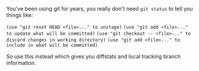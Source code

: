 You've been using git for years, you really don't need `git status` to tell you things like:

`(use "git reset HEAD <file>..." to unstage)`
`(use "git add <file>..." to update what will be committed)`
`(use "git checkout -- <file>..." to discard changes in working directory)`
`(use "git add <file>..." to include in what will be committed)`

So use this instead which gives you diffstats and local tracking branch information.
